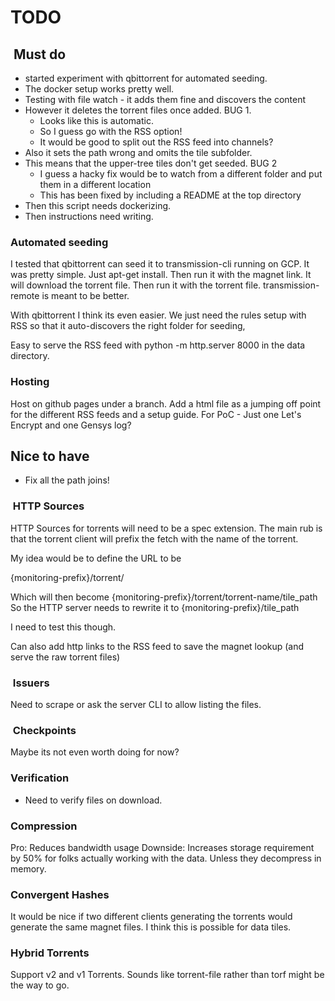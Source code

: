
# TODO

##  Must do

* started experiment with qbittorrent for automated seeding.
* The docker setup works pretty well.
* Testing with file watch - it adds them fine and discovers the content
* However it deletes the torrent files once added. BUG 1.
  * Looks like this is automatic.
  * So I guess go with the RSS option!
  * It would be good to split out the RSS feed into channels?
* Also it sets the path wrong and omits the tile subfolder.
* This means that the upper-tree tiles don't get seeded. BUG 2
  * I guess a hacky fix would be to watch from a different folder and put them in a different location
  * This has been fixed by including a README at the top directory
* Then this script needs dockerizing.
* Then instructions need writing.

### Automated seeding

I tested that qbittorrent can seed it to transmission-cli running on GCP. It was pretty simple. Just apt-get install. Then run it with the magnet link. It will download the torrent  file. Then run it with the torrent file. transmission-remote is meant to be better.

With qbittorrent I think its even easier. We just need the rules setup with RSS so that it auto-discovers the right folder for seeding,

Easy to serve the RSS feed with python -m http.server 8000 in the data directory.

### Hosting

Host on github pages under a branch.
Add a html file as a jumping off point for the different RSS feeds and a setup guide.
For PoC - Just one Let's Encrypt and one Gensys log?

## Nice to have

* Fix all the path joins!

###  HTTP Sources

HTTP Sources for torrents will need to be a spec extension. The main rub is that the torrent client will prefix the fetch with the name of the torrent.

My idea would be to define the URL to be

{monitoring-prefix}/torrent/

Which will then become {monitoring-prefix}/torrent/torrent-name/tile_path
So the HTTP server needs to rewrite it to {monitoring-prefix}/tile_path

I need to test this though.

Can also add http links to the RSS feed to save the magnet lookup (and serve the raw torrent files)

###  Issuers

Need to scrape or ask the server CLI to allow listing the files.

###  Checkpoints

Maybe its not even worth doing for now?

### Verification

* Need to verify files on download.

### Compression

Pro: Reduces bandwidth usage
Downside: Increases storage requirement by 50% for folks actually working with the data. Unless they decompress in memory.

### Convergent Hashes

It would be nice if two different clients generating the torrents would generate the same magnet files.
I think this is possible for data tiles.

### Hybrid Torrents

Support v2 and v1 Torrents. Sounds like torrent-file rather than torf might be the way to go.
